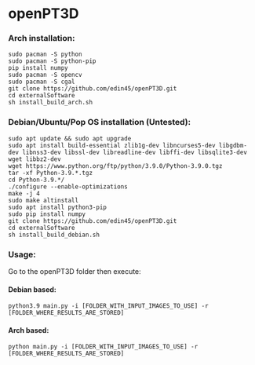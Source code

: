 # openPT3D

### Arch installation:
```
sudo pacman -S python  
sudo pacman -S python-pip  
pip install numpy  
sudo pacman -S opencv
sudo pacman -S cgal
git clone https://github.com/edin45/openPT3D.git
cd externalSoftware
sh install_build_arch.sh
```
  
### Debian/Ubuntu/Pop OS installation (Untested):  
```
sudo apt update && sudo apt upgrade  
sudo apt install build-essential zlib1g-dev libncurses5-dev libgdbm-dev libnss3-dev libssl-dev libreadline-dev libffi-dev libsqlite3-dev wget libbz2-dev  
wget https://www.python.org/ftp/python/3.9.0/Python-3.9.0.tgz  
tar -xf Python-3.9.*.tgz  
cd Python-3.9.*/  
./configure --enable-optimizations  
make -j 4  
sudo make altinstall  
sudo apt install python3-pip  
sudo pip install numpy  
git clone https://github.com/edin45/openPT3D.git
cd externalSoftware
sh install_build_debian.sh
```

### Usage:  
  
Go to the openPT3D folder then execute:  
#### Debian based:  
```
python3.9 main.py -i [FOLDER_WITH_INPUT_IMAGES_TO_USE] -r [FOLDER_WHERE_RESULTS_ARE_STORED]  
```
#### Arch based:
```
python main.py -i [FOLDER_WITH_INPUT_IMAGES_TO_USE] -r [FOLDER_WHERE_RESULTS_ARE_STORED]  
```
